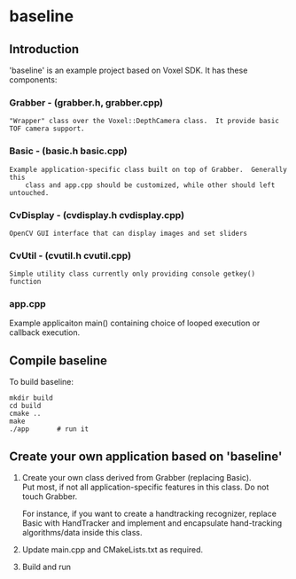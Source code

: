 
# baseline


<h2>Introduction</h2>

'baseline' is an example project based on Voxel SDK.  It has these components:


<h3>Grabber - (grabber.h, grabber.cpp)</h3> 

	"Wrapper" class over the Voxel::DepthCamera class.  It provide basic TOF camera support. 


<h3>Basic - (basic.h basic.cpp)</h3>

	Example application-specific class built on top of Grabber.  Generally this 
       	class and app.cpp should be customized, while other should left untouched.


<h3>CvDisplay - (cvdisplay.h cvdisplay.cpp)</h3>

	OpenCV GUI interface that can display images and set sliders


<h3>CvUtil - (cvutil.h cvutil.cpp)</h3>

	Simple utility class currently only providing console getkey() function


<h3>app.cpp</h3> 
	Example applicaiton main() containing choice of looped execution or callback execution.



<h2>Compile baseline</h2> 

To build baseline:

	mkdir build
	cd build
	cmake ..
	make
	./app 	 	# run it


<h2>Create your own application based on 'baseline'</h2>

1.  Create your own class derived from Grabber (replacing Basic).  
    Put most, if not all application-specific features in this class.  Do not touch Grabber.

    For instance, if you want to create a handtracking recognizer, replace Basic with HandTracker
    and implement and encapsulate hand-tracking algorithms/data inside this class.

2.  Update main.cpp and CMakeLists.txt as required.
 
3.  Build and run 
